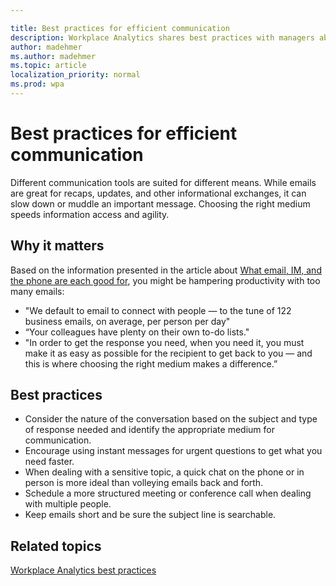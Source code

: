 ```yaml
---

title: Best practices for efficient communication
description: Workplace Analytics shares best practices with managers about communication with their teams
author: madehmer
ms.author: madehmer
ms.topic: article
localization_priority: normal 
ms.prod: wpa
---
```


# Best practices for efficient communication

Different communication tools are suited for different means. While emails are great for recaps, updates, and other informational exchanges, it can slow down or muddle an important message. Choosing the right medium speeds information access and agility.

## Why it matters

Based on the information presented in the article about [What email, IM, and the phone are each good for](https://insights.office.com/collaboration/what-email-im-and-the-phone-are-each-good-for/), you might be hampering productivity with too many emails:

* "We default to email to connect with people — to the tune of 122 business emails, on average, per person per day" 
* “Your colleagues have plenty on their own to-do lists."
* "In order to get the response you need, when you need it, you must make it as easy as possible for the recipient to get back to you — and this is where choosing the right medium makes a difference.”

## Best practices

* Consider the nature of the conversation based on the subject and type of response needed and identify the appropriate medium for communication.
* Encourage using instant messages for urgent questions to get what you need faster.
* When dealing with a sensitive topic, a quick chat on the phone or in person is more ideal than volleying emails back and forth.
* Schedule a more structured meeting or conference call when dealing with multiple people.
* Keep emails short and be sure the subject line is searchable.

## Related topics

[Workplace Analytics best practices](gm-best-practices.md)
